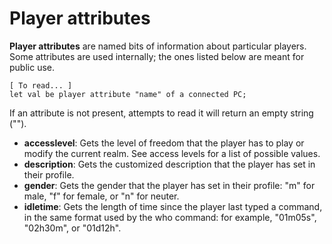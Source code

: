# Player attributes
__Player attributes__ are named bits of information about particular players. Some attributes are used internally; the ones listed below are meant for public use.
```
[ To read... ]
let val be player attribute "name" of a connected PC;
```
If an attribute is not present, attempts to read it will return an empty string ("").
* __accesslevel__: Gets the level of freedom that the player has to play or modify the current realm. See access levels for a list of possible values.
* __description__: Gets the customized description that the player has set in their profile.
* __gender__: Gets the gender that the player has set in their profile: "m" for male, "f" for female, or "n" for neuter.
* __idletime__: Gets the length of time since the player last typed a command, in the same format used by the who command: for example, "01m05s", "02h30m", or "01d12h".